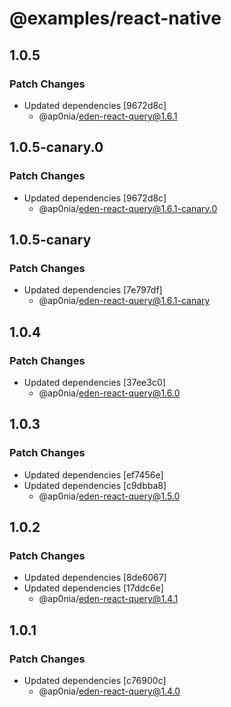 # @examples/react-native

## 1.0.5

### Patch Changes

- Updated dependencies [9672d8c]
  - @ap0nia/eden-react-query@1.6.1

## 1.0.5-canary.0

### Patch Changes

- Updated dependencies [9672d8c]
  - @ap0nia/eden-react-query@1.6.1-canary.0

## 1.0.5-canary

### Patch Changes

- Updated dependencies [7e797df]
  - @ap0nia/eden-react-query@1.6.1-canary

## 1.0.4

### Patch Changes

- Updated dependencies [37ee3c0]
  - @ap0nia/eden-react-query@1.6.0

## 1.0.3

### Patch Changes

- Updated dependencies [ef7456e]
- Updated dependencies [c9dbba8]
  - @ap0nia/eden-react-query@1.5.0

## 1.0.2

### Patch Changes

- Updated dependencies [8de6067]
- Updated dependencies [17ddc6e]
  - @ap0nia/eden-react-query@1.4.1

## 1.0.1

### Patch Changes

- Updated dependencies [c76900c]
  - @ap0nia/eden-react-query@1.4.0
